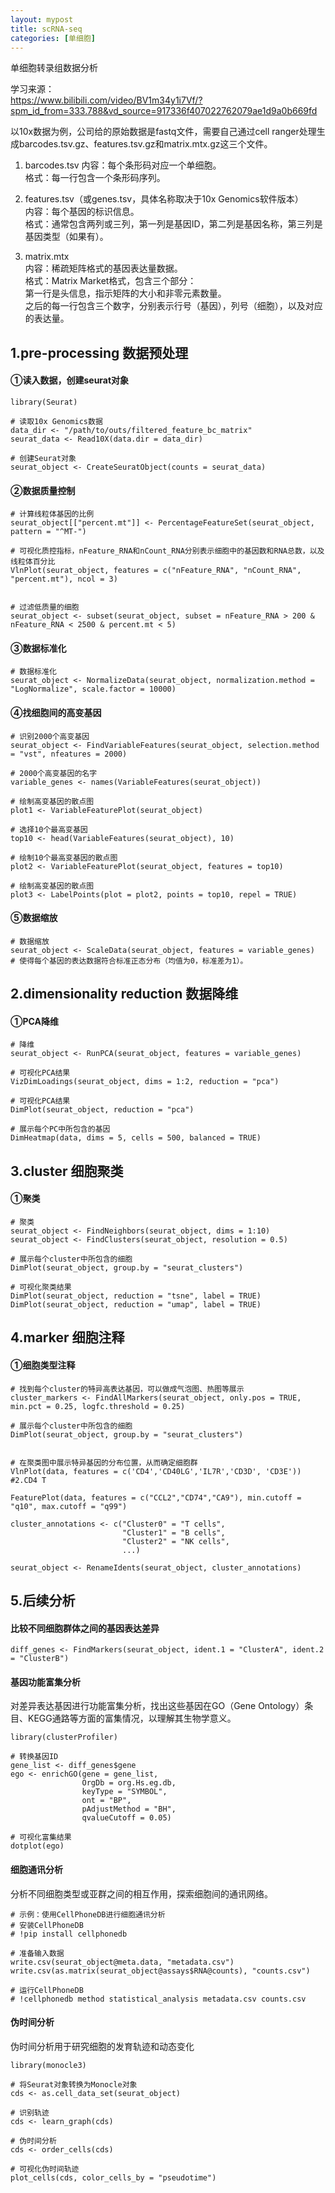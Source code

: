 ```yaml
---
layout: mypost
title: scRNA-seq
categories: [单细胞]
---
```


单细胞转录组数据分析

学习来源：  
https://www.bilibili.com/video/BV1m34y1i7Vf/?spm_id_from=333.788&vd_source=917336f407022762079ae1d9a0b669fd

以10x数据为例，公司给的原始数据是fastq文件，需要自己通过cell ranger处理生成barcodes.tsv.gz、features.tsv.gz和matrix.mtx.gz这三个文件。
1. barcodes.tsv
内容：每个条形码对应一个单细胞。  
格式：每一行包含一个条形码序列。  

2. features.tsv（或genes.tsv，具体名称取决于10x Genomics软件版本）  
内容：每个基因的标识信息。  
格式：通常包含两列或三列，第一列是基因ID，第二列是基因名称，第三列是基因类型（如果有）。  

3. matrix.mtx  
内容：稀疏矩阵格式的基因表达量数据。  
格式：Matrix Market格式，包含三个部分：  
第一行是头信息，指示矩阵的大小和非零元素数量。  
之后的每一行包含三个数字，分别表示行号（基因），列号（细胞），以及对应的表达量。  

## 1.pre-processing 数据预处理

#### ①读入数据，创建seurat对象
```
library(Seurat)

# 读取10x Genomics数据
data_dir <- "/path/to/outs/filtered_feature_bc_matrix"
seurat_data <- Read10X(data.dir = data_dir)

# 创建Seurat对象
seurat_object <- CreateSeuratObject(counts = seurat_data)

```
#### ②数据质量控制
```
# 计算线粒体基因的比例
seurat_object[["percent.mt"]] <- PercentageFeatureSet(seurat_object, pattern = "^MT-")

# 可视化质控指标，nFeature_RNA和nCount_RNA分别表示细胞中的基因数和RNA总数，以及线粒体百分比
VlnPlot(seurat_object, features = c("nFeature_RNA", "nCount_RNA", "percent.mt"), ncol = 3)


# 过滤低质量的细胞
seurat_object <- subset(seurat_object, subset = nFeature_RNA > 200 & nFeature_RNA < 2500 & percent.mt < 5)
```

#### ③数据标准化
```
# 数据标准化
seurat_object <- NormalizeData(seurat_object, normalization.method = "LogNormalize", scale.factor = 10000)
```
#### ④找细胞间的高变基因
```
# 识别2000个高变基因
seurat_object <- FindVariableFeatures(seurat_object, selection.method = "vst", nfeatures = 2000)

# 2000个高变基因的名字
variable_genes <- names(VariableFeatures(seurat_object))

# 绘制高变基因的散点图
plot1 <- VariableFeaturePlot(seurat_object)

# 选择10个最高变基因
top10 <- head(VariableFeatures(seurat_object), 10)

# 绘制10个最高变基因的散点图
plot2 <- VariableFeaturePlot(seurat_object, features = top10)

# 绘制高变基因的散点图
plot3 <- LabelPoints(plot = plot2, points = top10, repel = TRUE)
```
#### ⑤数据缩放
```
# 数据缩放
seurat_object <- ScaleData(seurat_object, features = variable_genes)
# 使得每个基因的表达数据符合标准正态分布（均值为0，标准差为1）。

```
## 2.dimensionality reduction 数据降维

#### ①PCA降维
```
# 降维
seurat_object <- RunPCA(seurat_object, features = variable_genes)

# 可视化PCA结果
VizDimLoadings(seurat_object, dims = 1:2, reduction = "pca")

# 可视化PCA结果
DimPlot(seurat_object, reduction = "pca")

# 展示每个PC中所包含的基因
DimHeatmap(data, dims = 5, cells = 500, balanced = TRUE)

```
## 3.cluster 细胞聚类

#### ①聚类
```
# 聚类
seurat_object <- FindNeighbors(seurat_object, dims = 1:10)
seurat_object <- FindClusters(seurat_object, resolution = 0.5)

# 展示每个cluster中所包含的细胞
DimPlot(seurat_object, group.by = "seurat_clusters")

# 可视化聚类结果
DimPlot(seurat_object, reduction = "tsne", label = TRUE)
DimPlot(seurat_object, reduction = "umap", label = TRUE)
```
## 4.marker 细胞注释

#### ①细胞类型注释

```
# 找到每个cluster的特异高表达基因，可以做成气泡图、热图等展示
cluster_markers <- FindAllMarkers(seurat_object, only.pos = TRUE, min.pct = 0.25, logfc.threshold = 0.25)

# 展示每个cluster中所包含的细胞
DimPlot(seurat_object, group.by = "seurat_clusters")


# 在聚类图中展示特异基因的分布位置，从而确定细胞群
VlnPlot(data, features = c('CD4','CD40LG','IL7R','CD3D', 'CD3E')) #2.CD4 T

FeaturePlot(data, features = c("CCL2","CD74","CA9"), min.cutoff = "q10", max.cutoff = "q99")

cluster_annotations <- c("Cluster0" = "T cells", 
                         "Cluster1" = "B cells", 
                         "Cluster2" = "NK cells", 
                         ...)

seurat_object <- RenameIdents(seurat_object, cluster_annotations)
```

## 5.后续分析

#### 比较不同细胞群体之间的基因表达差异
```
diff_genes <- FindMarkers(seurat_object, ident.1 = "ClusterA", ident.2 = "ClusterB")

```
#### 基因功能富集分析
对差异表达基因进行功能富集分析，找出这些基因在GO（Gene Ontology）条目、KEGG通路等方面的富集情况，以理解其生物学意义。
```
library(clusterProfiler)

# 转换基因ID
gene_list <- diff_genes$gene
ego <- enrichGO(gene = gene_list, 
                OrgDb = org.Hs.eg.db, 
                keyType = "SYMBOL", 
                ont = "BP", 
                pAdjustMethod = "BH", 
                qvalueCutoff = 0.05)

# 可视化富集结果
dotplot(ego)

```
#### 细胞通讯分析
分析不同细胞类型或亚群之间的相互作用，探索细胞间的通讯网络。
```
# 示例：使用CellPhoneDB进行细胞通讯分析
# 安装CellPhoneDB
# !pip install cellphonedb

# 准备输入数据
write.csv(seurat_object@meta.data, "metadata.csv")
write.csv(as.matrix(seurat_object@assays$RNA@counts), "counts.csv")

# 运行CellPhoneDB
# !cellphonedb method statistical_analysis metadata.csv counts.csv
```
#### 伪时间分析
伪时间分析用于研究细胞的发育轨迹和动态变化
```
library(monocle3)

# 将Seurat对象转换为Monocle对象
cds <- as.cell_data_set(seurat_object)

# 识别轨迹
cds <- learn_graph(cds)

# 伪时间分析
cds <- order_cells(cds)

# 可视化伪时间轨迹
plot_cells(cds, color_cells_by = "pseudotime")
```







